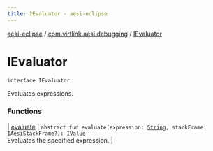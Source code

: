 ```yaml
---
title: IEvaluator - aesi-eclipse
---
```


[aesi-eclipse](../../index.html) / [com.virtlink.aesi.debugging](../index.html) / [IEvaluator](.)

# IEvaluator

`interface IEvaluator`

Evaluates expressions.

### Functions

| [evaluate](evaluate.html) | `abstract fun evaluate(expression: `[`String`](https://kotlinlang.org/api/latest/jvm/stdlib/kotlin/-string/index.html)`, stackFrame: IAesiStackFrame?): `[`IValue`](../-i-value.html)<br>Evaluates the specified expression. |

